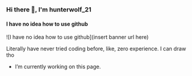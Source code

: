 ### Hi there 👋, I'm hunterwolf_21
#### I have no idea how to use github
![I have no idea how to use github](insert banner url here)

Literally have never tried coding before, like, zero experience. I can draw tho

-  I’m currently working on this page. 




